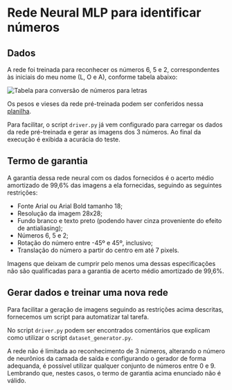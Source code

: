 # Rede Neural MLP para identificar números

## Dados
A rede foi treinada para reconhecer os números 6, 5 e 2, correspondentes às iniciais do meu nome (L, O e A), conforme tabela abaixo:

![Tabela para conversão de números para letras](https://this-loli-have-a.pretty-pant.su/VzDYWNblyk.jpeg)

Os pesos e vieses da rede pré-treinada podem ser conferidos nessa [planilha](https://docs.google.com/spreadsheets/d/19OTK7q21ptjK1_ExsOBQQbCfRZqPML6jkRyViQbD1Cs/edit?usp=sharing).

Para facilitar, o script `driver.py` já vem configurado para carregar os dados da rede pré-treinada e gerar as imagens dos 3 números. Ao final da execução é exibida a acurácia do teste.

## Termo de garantia

A garantia dessa rede neural com os dados fornecidos é o acerto médio amortizado de 99,6% das imagens a ela fornecidas, seguindo as seguintes restrições:

- Fonte Arial ou Arial Bold tamanho 18;
- Resolução da imagem 28x28;
- Fundo branco e texto preto (podendo haver cinza proveniente do efeito de antialiasing);
- Números 6, 5 e 2;
- Rotação do número entre -45º e 45º, inclusivo;
- Translação do número a partir do centro em até 7 pixels.

Imagens que deixam de cumprir pelo menos uma dessas especificações não são qualificadas para a garantia de acerto médio amortizado de 99,6%.

## Gerar dados e treinar uma nova rede

Para facilitar a geração de imagens seguindo as restrições acima descritas, fornecemos um script para automatizar tal tarefa.

No script `driver.py` podem ser encontrados comentários que explicam como utilizar o script `dataset_generator.py`.

A rede não é limitada ao reconhecimento de 3 números, alterando o número de neurônios da camada de saída e configurando o gerador de forma adequanda, é possível utilizar qualquer conjunto de números entre 0 e 9. Lembrando que, nestes casos, o termo de garantia acima enunciado não é válido.

